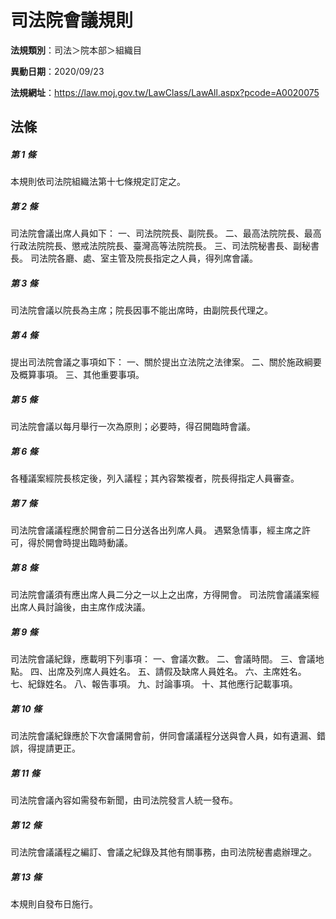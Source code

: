# 司法院會議規則

**法規類別**：司法＞院本部＞組織目

**異動日期**：2020/09/23  

**法規網址**：https://law.moj.gov.tw/LawClass/LawAll.aspx?pcode=A0020075





## 法條
##### 第 1 條
本規則依司法院組織法第十七條規定訂定之。

##### 第 2 條
司法院會議出席人員如下：
一、司法院院長、副院長。
二、最高法院院長、最高行政法院院長、懲戒法院院長、臺灣高等法院院長。 
三、司法院秘書長、副秘書長。
司法院各廳、處、室主管及院長指定之人員，得列席會議。

##### 第 3 條
司法院會議以院長為主席；院長因事不能出席時，由副院長代理之。

##### 第 4 條
提出司法院會議之事項如下：
一、關於提出立法院之法律案。
二、關於施政綱要及概算事項。
三、其他重要事項。

##### 第 5 條
司法院會議以每月舉行一次為原則；必要時，得召開臨時會議。

##### 第 6 條
各種議案經院長核定後，列入議程；其內容繁複者，院長得指定人員審查。

##### 第 7 條
司法院會議議程應於開會前二日分送各出列席人員。
遇緊急情事，經主席之許可，得於開會時提出臨時動議。

##### 第 8 條
司法院會議須有應出席人員二分之一以上之出席，方得開會。
司法院會議議案經出席人員討論後，由主席作成決議。

##### 第 9 條
司法院會議紀錄，應載明下列事項：
一、會議次數。
二、會議時間。
三、會議地點。
四、出席及列席人員姓名。
五、請假及缺席人員姓名。
六、主席姓名。
七、紀錄姓名。
八、報告事項。
九、討論事項。
十、其他應行記載事項。

##### 第 10 條
司法院會議紀錄應於下次會議開會前，併同會議議程分送與會人員，如有遺漏、錯誤，得提請更正。

##### 第 11 條
司法院會議內容如需發布新聞，由司法院發言人統一發布。

##### 第 12 條
司法院會議議程之編訂、會議之紀錄及其他有關事務，由司法院秘書處辦理之。

##### 第 13 條
本規則自發布日施行。


